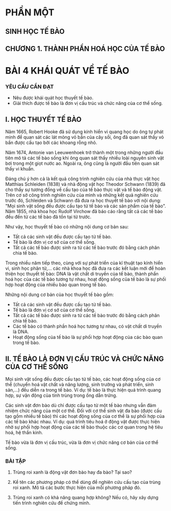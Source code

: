 # PHẦN MỘT
## SINH HỌC TẾ BÀO

## CHƯƠNG 1. THÀNH PHẦN HOÁ HỌC CỦA TẾ BÀO

# BÀI 4 KHÁI QUÁT VỀ TẾ BÀO

### YÊU CẦU CẦN ĐẠT
- Nêu được khái quát học thuyết tế bào.
- Giải thích được tế bào là đơn vị cấu trúc và chức năng của cơ thể sống.

## I. HỌC THUYẾT TẾ BÀO

Năm 1665, Robert Hooke đã sử dụng kính hiển vi quang học do ông tự phát minh để quan sát các lát mỏng vỏ bần của cây sồi, ông đã quan sát thấy vỏ bần được cấu tạo bởi các khoang rỗng nhỏ.

Năm 1674, Antonie van Leeuwenhoek trở thành một trong những người đầu tiên mô tả các tế bào sống khi ông quan sát thấy nhiều loài nguyên sinh vật bơi trong một giọt nước ao. Ngoài ra, ông cũng là người đầu tiên quan sát thấy vi khuẩn.

Đáng chú ý hơn cả là kết quả công trình nghiên cứu của nhà thực vật học Matthias Schleiden (1838) và nhà động vật học Theodor Schwann (1839) đã cho thấy sự tương đồng về cấu tạo của tế bào thực vật và tế bào động vật. Trên cơ sở công trình nghiên cứu của mình và những kết quả nghiên cứu trước đó, Schleiden và Schwann đã đưa ra học thuyết tế bào với nội dung: "Mọi sinh vật sống đều được cấu tạo từ tế bào và các sản phẩm của tế bào". Năm 1855, nhà khoa học Rudolf Virchow đã báo cáo rằng tất cả các tế bào đều đến từ các tế bào đã tồn tại từ trước.

Như vậy, học thuyết tế bào có những nội dung cơ bản sau:
- Tất cả các sinh vật đều được cấu tạo từ tế bào.
- Tế bào là đơn vị cơ sở của cơ thể sống.
- Tất cả các tế bào được sinh ra từ các tế bào trước đó bằng cách phân chia tế bào.

Trong nhiều năm tiếp theo, cùng với sự phát triển của kĩ thuật tạo kính hiển vi, sinh học phân tử,... các nhà khoa học đã đưa ra các kết luận mới để hoàn thiện học thuyết tế bào: DNA là vật chất di truyền của tế bào, thành phần hoá học của các tế bào tương tự nhau, hoạt động sống của tế bào là sự phối hợp hoạt động của nhiều bào quan trong tế bào.

Những nội dung cơ bản của học thuyết tế bào gồm:
- Tất cả các sinh vật đều được cấu tạo từ tế bào.
- Tế bào là đơn vị cơ sở của cơ thể sống.
- Tất cả các tế bào được sinh ra từ các tế bào trước đó bằng cách phân chia tế bào.
- Các tế bào có thành phần hoá học tương tự nhau, có vật chất di truyền là DNA.
- Hoạt động sống của tế bào là sự phối hợp hoạt động của các bào quan trong tế bào.

## II. TẾ BÀO LÀ ĐƠN VỊ CẤU TRÚC VÀ CHỨC NĂNG CỦA CƠ THỂ SỐNG

Mọi sinh vật sống đều được cấu tạo từ tế bào, các hoạt động sống của cơ thể (chuyển hoá vật chất và năng lượng, sinh trưởng và phát triển, sinh sản,...) đều diễn ra trong tế bào. Ví dụ: tế bào là thực hiện quá trình quang hợp, sự vận động của tinh trùng trong ống dẫn trứng.

Các sinh vật đơn bào dù chỉ được cấu tạo từ một tế bào nhưng vẫn đảm nhiệm chức năng của một cơ thể. Đối với cơ thể sinh vật đa bào (được cấu tạo gồm nhiều tế bào) thì các hoạt động sống của cơ thể là sự phối hợp của các tế bào khác nhau. Ví dụ: quá trình tiêu hoá ở động vật được thực hiện nhờ sự phối hợp hoạt động của các tế bào thuộc các cơ quan trong hệ tiêu hoá, hệ thần kinh.

Tế bào vừa là đơn vị cấu trúc, vừa là đơn vị chức năng cơ bản của cơ thể sống.

### BÀI TẬP
1. Trùng roi xanh là động vật đơn bào hay đa bào? Tại sao?

2. Kể tên các phương pháp có thể dùng để nghiên cứu cấu tạo của trùng roi xanh. Mô tả các bước thực hiện của mỗi phương pháp đó.

3. Trùng roi xanh có khả năng quang hợp không? Nếu có, hãy xây dựng tiến trình nghiên cứu để chứng minh.
